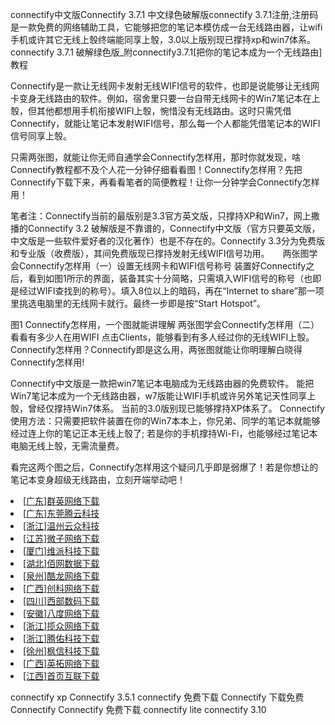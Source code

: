 connectify中文版Connectify 3.7.1 中文绿色破解版connectify 3.7.1注册,注册码是一款免费的网络辅助工具，它能够把您的笔记本模仿成一台无线路由器，让wifi手机或许其它无线上彀终端能同享上彀，3.0以上版别现已撑持xp和win7体系。
connectify 3.7.1 破解绿色版\_附connectify3.7.1[把你的笔记本成为一个无线路由]教程

Connectify是一款让无线网卡发射无线WIFI信号的软件，也即是说能够让无线网卡变身无线路由的软件。例如，宿舍里只要一台自带无线网卡的Win7笔记本在上彀，但其他都想用手机衔接WIFI上彀，惋惜没有无线路由。这时只需凭借Connectify，就能让笔记本发射WIFI信号，那么每一个人都能凭借笔记本的WIFI信号同享上彀。

只需两张图，就能让你无师自通学会Connectify怎样用，那时你就发现，啥Connectify教程都不及个人花一分钟仔细看看图！Connectify怎样用？先把Connectify下载下来，再看看笔者的简便教程！让你一分钟学会Connectify怎样用！


笔者注：Connectify当前的最版别是3.3官方英文版，只撑持XP和Win7，网上撒播的Connectify 3.2 破解版是不靠谱的，Connectify中文版（官方只要英文版，中文版是一些软件爱好者的汉化著作）也是不存在的。Connectify 3.3分为免费版和专业版（收费版），其间免费版现已撑持发射无线WIFI信号功用。　　两张图学会Connectify怎样用（一）设置无线网卡和WIFI信号称号
装置好Connectify之后，看到如图1所示的界面，装备其实十分简略，只需填入WIFI信号的称号（也即是经过WIFI查找到的称号）。填入8位以上的暗码，再在“Internet to share”那一项里挑选电脑里的无线网卡就行。最终一步即是按“Start Hotspot”。

图1 Connectify怎样用，一个图就能讲理解
两张图学会Connectify怎样用（二）看看有多少人在用WIFI
点击Clients，能够看到有多人经过你的无线WIFI上彀。Connectify怎样用？Connectify即是这么用，两张图就能让你明理解白晓得Connectify怎样用!

Connectify中文版是一款把win7笔记本电脑成为无线路由器的免费软件。
能把Win7笔记本成为一个无线路由器，w7版能让WIFI手机或许另外笔记天性同享上彀，曾经仅撑持Win7体系。
当前的3.0版别现已能够撑持XP体系了。
Connectify使用方法：只需要把软件装置在你的Win7本本上，你兄弟、同学的笔记本就能够经过连上你的笔记正本无线上彀了;
若是你的手机撑持Wi-Fi，也能够经过笔记本电脑无线上彀，无需流量费。


看完这两个图之后，Connectify怎样用这个疑问几乎即是弱爆了！若是你想让的笔记本变身超级无线路由，立刻开端举动吧！

<li><a href='http://www.dd5d.com' title='允许单线程直接点击下载'>[广东]群英网络下载</a></li>
<li><a href='http://www.dd5d.com' title='允许单线程直接点击下载'>[广东]东莞腾云科技</a></li>
<li><a href='http://www.dd5d.com' title='允许单线程直接点击下载'>[浙江]温州云众科技</a></li>
<li><a href='http://www.dd5d.com' title='允许单线程直接点击下载'>[江苏]微子网络下载</a></li>
<li><a href='http://www.dd5d.com' title='允许单线程直接点击下载'>[厦门]维派科技下载</a></li>
<li><a href='http://www.dd5d.com' title='允许单线程直接点击下载'>[湖北]佰网数据下载</a></li>
<li><a href='http://www.dd5d.com' title='允许单线程直接点击下载'>[泉州]酷龙网络下载</a></li>
<li><a href='http://www.dd5d.com' title='允许单线程直接点击下载'>[广西]创科网络下载</a></li>
<li><a href='http://www.dd5d.com' title='允许单线程直接点击下载'>[四川]西部数码下载</a></li>
<li><a href='http://www.dd5d.com' title='允许单线程直接点击下载'>[安徽]八度网络下载</a></li>
<li><a href='http://www.dd5d.com' title='允许多线程软件下载'>[浙江]揽众网络下载</a></li>
<li><a href='http://www.dd5d.com' title='允许多线程软件下载'>[浙江]腾佑科技下载</a></li>
<li><a href='http://www.dd5d.com' title='允许多线程软件下载'>[徐州]枫信科技下载</a></li>
<li><a href='http://www.dd5d.com' title='允许多线程软件下载'>[广西]英拓网络下载</a></li>
<li><a href='http://www.dd5d.com' title='允许多线程软件下载'>[江西]首页互联下载</a></li>


connectify xp Connectify 3.5.1 connectify 免费下载 Connectify 下载免费 Connectify Connectify 免费下载 connectify lite connectify 3.10